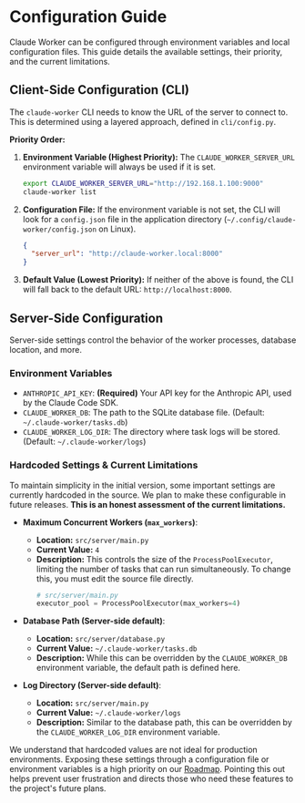 # Configuration Guide

Claude Worker can be configured through environment variables and local configuration files. This guide details the available settings, their priority, and the current limitations.

## Client-Side Configuration (CLI)

The `claude-worker` CLI needs to know the URL of the server to connect to. This is determined using a layered approach, defined in `cli/config.py`.

**Priority Order:**

1.  **Environment Variable (Highest Priority):**
    The `CLAUDE_WORKER_SERVER_URL` environment variable will always be used if it is set.
    ```bash
    export CLAUDE_WORKER_SERVER_URL="http://192.168.1.100:9000"
    claude-worker list
    ```

2.  **Configuration File:**
    If the environment variable is not set, the CLI will look for a `config.json` file in the application directory (`~/.config/claude-worker/config.json` on Linux).
    ```json
    {
      "server_url": "http://claude-worker.local:8000"
    }
    ```

3.  **Default Value (Lowest Priority):**
    If neither of the above is found, the CLI will fall back to the default URL: `http://localhost:8000`.

## Server-Side Configuration

Server-side settings control the behavior of the worker processes, database location, and more.

### Environment Variables

*   `ANTHROPIC_API_KEY`: **(Required)** Your API key for the Anthropic API, used by the Claude Code SDK.
*   `CLAUDE_WORKER_DB`: The path to the SQLite database file. (Default: `~/.claude-worker/tasks.db`)
*   `CLAUDE_WORKER_LOG_DIR`: The directory where task logs will be stored. (Default: `~/.claude-worker/logs`)

### Hardcoded Settings & Current Limitations

To maintain simplicity in the initial version, some important settings are currently hardcoded in the source. We plan to make these configurable in future releases. **This is an honest assessment of the current limitations.**

*   **Maximum Concurrent Workers (`max_workers`)**:
    *   **Location:** `src/server/main.py`
    *   **Current Value:** `4`
    *   **Description:** This controls the size of the `ProcessPoolExecutor`, limiting the number of tasks that can run simultaneously. To change this, you must edit the source file directly.
        ```python
        # src/server/main.py
        executor_pool = ProcessPoolExecutor(max_workers=4) 
        ```

*   **Database Path (Server-side default)**:
    *   **Location:** `src/server/database.py`
    *   **Current Value:** `~/.claude-worker/tasks.db`
    *   **Description:** While this can be overridden by the `CLAUDE_WORKER_DB` environment variable, the default path is defined here.

*   **Log Directory (Server-side default)**:
    *   **Location:** `src/server/main.py`
    *   **Current Value:** `~/.claude-worker/logs`
    *   **Description:** Similar to the database path, this can be overridden by the `CLAUDE_WORKER_LOG_DIR` environment variable.

We understand that hardcoded values are not ideal for production environments. Exposing these settings through a configuration file or environment variables is a high priority on our [Roadmap](./ROADMAP.md). Pointing this out helps prevent user frustration and directs those who need these features to the project's future plans.